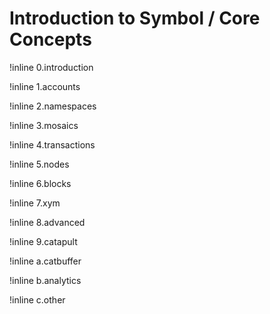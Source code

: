 # Introduction to Symbol / Core Concepts

!inline 0.introduction

!inline 1.accounts

!inline 2.namespaces

!inline 3.mosaics

!inline 4.transactions

!inline 5.nodes

!inline 6.blocks

!inline 7.xym

!inline 8.advanced

!inline 9.catapult

!inline a.catbuffer

!inline b.analytics

!inline c.other
